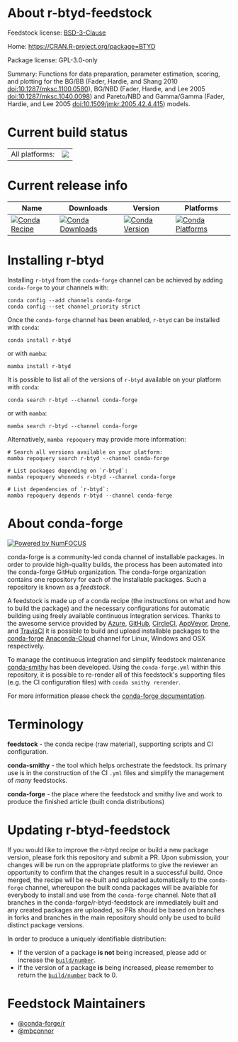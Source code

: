 About r-btyd-feedstock
======================

Feedstock license: [BSD-3-Clause](https://github.com/conda-forge/r-btyd-feedstock/blob/main/LICENSE.txt)

Home: https://CRAN.R-project.org/package=BTYD

Package license: GPL-3.0-only

Summary: Functions for data preparation, parameter estimation, scoring, and plotting for the BG/BB (Fader, Hardie, and Shang 2010 <doi:10.1287/mksc.1100.0580>), BG/NBD (Fader, Hardie, and Lee 2005 <doi:10.1287/mksc.1040.0098>) and Pareto/NBD and Gamma/Gamma (Fader, Hardie, and Lee 2005 <doi:10.1509/jmkr.2005.42.4.415>) models.

Current build status
====================


<table><tr><td>All platforms:</td>
    <td>
      <a href="https://dev.azure.com/conda-forge/feedstock-builds/_build/latest?definitionId=11368&branchName=main">
        <img src="https://dev.azure.com/conda-forge/feedstock-builds/_apis/build/status/r-btyd-feedstock?branchName=main">
      </a>
    </td>
  </tr>
</table>

Current release info
====================

| Name | Downloads | Version | Platforms |
| --- | --- | --- | --- |
| [![Conda Recipe](https://img.shields.io/badge/recipe-r--btyd-green.svg)](https://anaconda.org/conda-forge/r-btyd) | [![Conda Downloads](https://img.shields.io/conda/dn/conda-forge/r-btyd.svg)](https://anaconda.org/conda-forge/r-btyd) | [![Conda Version](https://img.shields.io/conda/vn/conda-forge/r-btyd.svg)](https://anaconda.org/conda-forge/r-btyd) | [![Conda Platforms](https://img.shields.io/conda/pn/conda-forge/r-btyd.svg)](https://anaconda.org/conda-forge/r-btyd) |

Installing r-btyd
=================

Installing `r-btyd` from the `conda-forge` channel can be achieved by adding `conda-forge` to your channels with:

```
conda config --add channels conda-forge
conda config --set channel_priority strict
```

Once the `conda-forge` channel has been enabled, `r-btyd` can be installed with `conda`:

```
conda install r-btyd
```

or with `mamba`:

```
mamba install r-btyd
```

It is possible to list all of the versions of `r-btyd` available on your platform with `conda`:

```
conda search r-btyd --channel conda-forge
```

or with `mamba`:

```
mamba search r-btyd --channel conda-forge
```

Alternatively, `mamba repoquery` may provide more information:

```
# Search all versions available on your platform:
mamba repoquery search r-btyd --channel conda-forge

# List packages depending on `r-btyd`:
mamba repoquery whoneeds r-btyd --channel conda-forge

# List dependencies of `r-btyd`:
mamba repoquery depends r-btyd --channel conda-forge
```


About conda-forge
=================

[![Powered by
NumFOCUS](https://img.shields.io/badge/powered%20by-NumFOCUS-orange.svg?style=flat&colorA=E1523D&colorB=007D8A)](https://numfocus.org)

conda-forge is a community-led conda channel of installable packages.
In order to provide high-quality builds, the process has been automated into the
conda-forge GitHub organization. The conda-forge organization contains one repository
for each of the installable packages. Such a repository is known as a *feedstock*.

A feedstock is made up of a conda recipe (the instructions on what and how to build
the package) and the necessary configurations for automatic building using freely
available continuous integration services. Thanks to the awesome service provided by
[Azure](https://azure.microsoft.com/en-us/services/devops/), [GitHub](https://github.com/),
[CircleCI](https://circleci.com/), [AppVeyor](https://www.appveyor.com/),
[Drone](https://cloud.drone.io/welcome), and [TravisCI](https://travis-ci.com/)
it is possible to build and upload installable packages to the
[conda-forge](https://anaconda.org/conda-forge) [Anaconda-Cloud](https://anaconda.org/)
channel for Linux, Windows and OSX respectively.

To manage the continuous integration and simplify feedstock maintenance
[conda-smithy](https://github.com/conda-forge/conda-smithy) has been developed.
Using the ``conda-forge.yml`` within this repository, it is possible to re-render all of
this feedstock's supporting files (e.g. the CI configuration files) with ``conda smithy rerender``.

For more information please check the [conda-forge documentation](https://conda-forge.org/docs/).

Terminology
===========

**feedstock** - the conda recipe (raw material), supporting scripts and CI configuration.

**conda-smithy** - the tool which helps orchestrate the feedstock.
                   Its primary use is in the construction of the CI ``.yml`` files
                   and simplify the management of *many* feedstocks.

**conda-forge** - the place where the feedstock and smithy live and work to
                  produce the finished article (built conda distributions)


Updating r-btyd-feedstock
=========================

If you would like to improve the r-btyd recipe or build a new
package version, please fork this repository and submit a PR. Upon submission,
your changes will be run on the appropriate platforms to give the reviewer an
opportunity to confirm that the changes result in a successful build. Once
merged, the recipe will be re-built and uploaded automatically to the
`conda-forge` channel, whereupon the built conda packages will be available for
everybody to install and use from the `conda-forge` channel.
Note that all branches in the conda-forge/r-btyd-feedstock are
immediately built and any created packages are uploaded, so PRs should be based
on branches in forks and branches in the main repository should only be used to
build distinct package versions.

In order to produce a uniquely identifiable distribution:
 * If the version of a package **is not** being increased, please add or increase
   the [``build/number``](https://docs.conda.io/projects/conda-build/en/latest/resources/define-metadata.html#build-number-and-string).
 * If the version of a package **is** being increased, please remember to return
   the [``build/number``](https://docs.conda.io/projects/conda-build/en/latest/resources/define-metadata.html#build-number-and-string)
   back to 0.

Feedstock Maintainers
=====================

* [@conda-forge/r](https://github.com/conda-forge/r/)
* [@mbconnor](https://github.com/mbconnor/)

